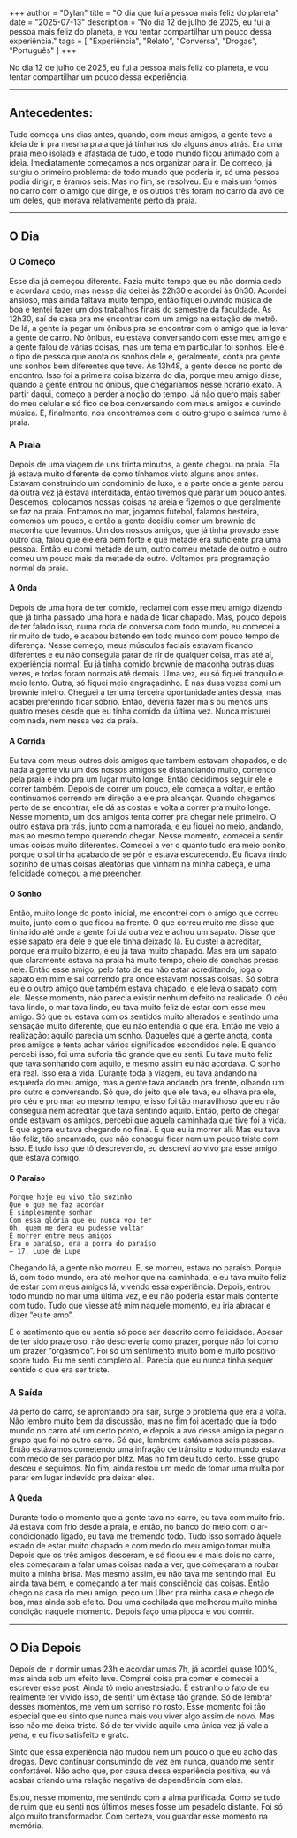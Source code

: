 +++
author = "Dylan"
title = "O dia que fui a pessoa mais feliz do planeta"
date = "2025-07-13"
description = "No dia 12 de julho de 2025, eu fui a pessoa mais feliz do planeta, e vou tentar compartilhar um pouco dessa experiência."
tags = [
    "Experiência", "Relato", "Conversa", "Drogas", "Português"
]
+++

No dia 12 de julho de 2025, eu fui a pessoa mais feliz do planeta, e vou tentar compartilhar um pouco dessa experiência.

___
## Antecedentes:

Tudo começa uns dias antes, quando, com meus amigos, a gente teve a ideia de ir pra mesma praia que já tínhamos ido alguns anos atrás.
Era uma praia meio isolada e afastada de tudo, e todo mundo ficou animado com a ideia. Imediatamente começamos a nos organizar para ir.
De começo, já surgiu o primeiro problema: de todo mundo que poderia ir, só uma pessoa podia dirigir, e éramos seis.
Mas no fim, se resolveu. Eu e mais um fomos no carro com o amigo que dirige, e os outros três foram no carro da avó de um deles, que morava relativamente perto da praia.
___
## O Dia

### O Começo

Esse dia já começou diferente. Fazia muito tempo que eu não dormia cedo e acordava cedo,
mas nesse dia deitei às 22h30 e acordei às 6h30. Acordei ansioso, mas ainda faltava muito tempo, 
então fiquei ouvindo música de boa e tentei fazer um dos trabalhos finais do semestre da faculdade.
Às 12h30, saí de casa pra me encontrar com um amigo na estação de metrô. De lá, a gente ia pegar um ônibus pra se encontrar com o amigo que ia levar a gente de carro.
No ônibus, eu estava conversando com esse meu amigo e a gente falou de várias coisas, mas um tema em particular foi sonhos.
Ele é o tipo de pessoa que anota os sonhos dele e, geralmente, conta pra gente uns sonhos bem diferentes que teve.
Às 13h48, a gente desce no ponto de encontro. Isso foi a primeira coisa bizarra do dia, porque meu amigo disse, quando a gente entrou no ônibus, que chegaríamos nesse
horário exato.
A partir daqui, começo a perder a noção do tempo. Já não quero mais saber do meu celular e só fico de boa conversando com meus amigos e ouvindo música.
E, finalmente, nos encontramos com o outro grupo e saímos rumo à praia.

### A Praia

Depois de uma viagem de uns trinta minutos, a gente chegou na praia. Ela já estava muito diferente de como tínhamos visto alguns anos antes.
Estavam construindo um condomínio de luxo, e a parte onde a gente parou da outra vez já estava interditada, então tivemos que parar um pouco antes.
Descemos, colocamos nossas coisas na areia e fizemos o que geralmente se faz na praia. Entramos no mar, jogamos futebol, falamos besteira, comemos um pouco,
e então a gente decidiu comer um brownie de maconha que levamos.
Um dos nossos amigos, que já tinha provado esse outro dia, falou que ele era bem forte e que metade era suficiente pra uma pessoa.
Então eu comi metade de um, outro comeu metade de outro e outro comeu um pouco mais da metade de outro. Voltamos pra programação normal da praia.

#### A Onda

Depois de uma hora de ter comido, reclamei com esse meu amigo dizendo que já tinha passado uma hora e nada de ficar chapado.
Mas, pouco depois de ter falado isso, numa roda de conversa com todo mundo, eu comecei a rir muito de tudo, e acabou batendo em todo mundo com pouco tempo de diferença.
Nesse começo, meus músculos faciais estavam ficando diferentes e eu não conseguia parar de rir de qualquer coisa, mas até aí, experiência normal.
Eu já tinha comido brownie de maconha outras duas vezes, e todas foram normais até demais.
Uma vez, eu só fiquei tranquilo e meio lento. Outra, só fiquei meio engraçadinho. E nas duas vezes comi um brownie inteiro.
Cheguei a ter uma terceira oportunidade antes dessa, mas acabei preferindo ficar sóbrio.
Então, deveria fazer mais ou menos uns quatro meses desde que eu tinha comido da última vez. Nunca misturei com nada, nem nessa vez da praia.

#### A Corrida

Eu tava com meus outros dois amigos que também estavam chapados, e do nada a gente viu um dos nossos amigos se distanciando muito,
correndo pela praia e indo pra um lugar muito longe.
Então decidimos seguir ele e correr também. Depois de correr um pouco, ele começa a voltar, e então continuamos correndo em direção a ele pra alcançar.
Quando chegamos perto de se encontrar, ele dá as costas e volta a correr pra muito longe.
Nesse momento, um dos amigos tenta correr pra chegar nele primeiro. O outro estava pra trás, junto com a namorada, e eu fiquei no meio, andando,
mas ao mesmo tempo querendo chegar. Nesse momento, comecei a sentir umas coisas muito diferentes.
Comecei a ver o quanto tudo era meio bonito, porque o sol tinha acabado de se pôr e estava escurecendo.
Eu ficava rindo sozinho de umas coisas aleatórias que vinham na minha cabeça, e uma felicidade começou a me preencher.

#### O Sonho

Então, muito longe do ponto inicial, me encontrei com o amigo que correu muito, junto com o que ficou na frente.
O que correu muito me disse que tinha ido até onde a gente foi da outra vez e achou um sapato.
Disse que esse sapato era dele e que ele tinha deixado lá. Eu custei a acreditar, porque era muito bizarro, e eu já tava muito chapado.
Mas era um sapato que claramente estava na praia há muito tempo, cheio de conchas presas nele.
Então esse amigo, pelo fato de eu não estar acreditando, joga o sapato em mim e sai correndo pra onde estavam nossas coisas.
Só sobra eu e o outro amigo que também estava chapado, e ele leva o sapato com ele.
Nesse momento, não parecia existir nenhum defeito na realidade. O céu tava lindo, o mar tava lindo, eu tava muito feliz de estar com esse meu amigo.
Só que eu estava com os sentidos muito alterados e sentindo uma sensação muito diferente, que eu não entendia o que era.
Então me veio a realização: aquilo parecia um sonho.
Daqueles que a gente anota, conta pros amigos e tenta achar vários significados escondidos nele.
E quando percebi isso, foi uma euforia tão grande que eu senti.
Eu tava muito feliz que tava sonhando com aquilo, e mesmo assim eu não acordava.
O sonho era real. Isso era a vida.
Durante toda a viagem, eu tava andando na esquerda do meu amigo, mas a gente tava andando pra frente, olhando um pro outro e conversando.
Só que, do jeito que ele tava, eu olhava pra ele, pro céu e pro mar ao mesmo tempo, e isso foi tão maravilhoso que eu não conseguia nem acreditar que tava sentindo aquilo.
Então, perto de chegar onde estavam os amigos, percebi que aquela caminhada que tive foi a vida.
E que agora eu tava chegando no final. E que eu ia morrer ali.
Mas eu tava tão feliz, tão encantado, que não consegui ficar nem um pouco triste com isso.
E tudo isso que tô descrevendo, eu descrevi ao vivo pra esse amigo que estava comigo.

#### O Paraíso

    Porque hoje eu vivo tão sozinho
    Que o que me faz acordar
    É simplesmente sonhar
    Com essa glória que eu nunca vou ter
    Oh, quem me dera eu pudesse voltar
    E morrer entre meus amigos
    Era o paraíso, era a porra do paraíso
    — 17, Lupe de Lupe

Chegando lá, a gente não morreu. E, se morreu, estava no paraíso.
Porque lá, com todo mundo, era até melhor que na caminhada, e eu tava muito feliz de estar com meus amigos lá, vivendo essa experiência.
Depois, entrou todo mundo no mar uma última vez, e eu não poderia estar mais contente com tudo.
Tudo que viesse até mim naquele momento, eu iria abraçar e dizer “eu te amo”.

E o sentimento que eu sentia só pode ser descrito como felicidade.
Apesar de ter sido prazeroso, não descreveria como prazer, porque não foi como um prazer “orgásmico”.
Foi só um sentimento muito bom e muito positivo sobre tudo.
Eu me senti completo ali. Parecia que eu nunca tinha sequer sentido o que era ser triste.

### A Saída

Já perto do carro, se aprontando pra sair, surge o problema que era a volta.
Não lembro muito bem da discussão, mas no fim foi acertado que ia todo mundo no carro até um certo ponto,
e depois a avó desse amigo ia pegar o grupo que foi no outro carro.
Só que, lembrem: estávamos seis pessoas.
Então estávamos cometendo uma infração de trânsito e todo mundo estava com medo de ser parado por blitz.
Mas no fim deu tudo certo. Esse grupo desceu e seguimos.
No fim, ainda restou um medo de tomar uma multa por parar em lugar indevido pra deixar eles.

#### A Queda

Durante todo o momento que a gente tava no carro, eu tava com muito frio.
Já estava com frio desde a praia, e então, no banco do meio com o ar-condicionado ligado, eu tava me tremendo todo.
Tudo isso somado àquele estado de estar muito chapado e com medo do meu amigo tomar multa.
Depois que os três amigos desceram, e só ficou eu e mais dois no carro, eles começaram a falar umas coisas nada a ver,
que começaram a roubar muito a minha brisa.
Mas mesmo assim, eu não tava me sentindo mal.
Eu ainda tava bem, e começando a ter mais consciência das coisas.
Então chego na casa do meu amigo, peço um Uber pra minha casa e chego de boa, mas ainda sob efeito.
Dou uma cochilada que melhorou muito minha condição naquele momento. Depois faço uma pipoca e vou dormir.
___
## O Dia Depois

Depois de ir dormir umas 23h e acordar umas 7h, já acordei quase 100%, mas ainda sob um efeito leve.
Comprei coisa pra comer e comecei a escrever esse post. Ainda tô meio anestesiado.
É estranho o fato de eu realmente ter vivido isso, de sentir um êxtase tão grande.
Só de lembrar desses momentos, me vem um sorriso no rosto.
Esse momento foi tão especial que eu sinto que nunca mais vou viver algo assim de novo.
Mas isso não me deixa triste.
Só de ter vivido aquilo uma única vez já vale a pena, e eu fico satisfeito e grato.

Sinto que essa experiência não mudou nem um pouco o que eu acho das drogas.
Devo continuar consumindo de vez em nunca, quando me sentir confortável.
Não acho que, por causa dessa experiência positiva, eu vá acabar criando uma relação negativa de dependência com elas.

Estou, nesse momento, me sentindo com a alma purificada.
Como se tudo de ruim que eu senti nos últimos meses fosse um pesadelo distante.
Foi só algo muito transformador.
Com certeza, vou guardar esse momento na memória.

